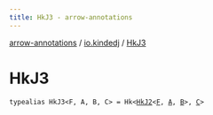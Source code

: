 ```yaml
---
title: HkJ3 - arrow-annotations
---
```


[arrow-annotations](../index.html) / [io.kindedj](index.html) / [HkJ3](./-hk-j3.html)

# HkJ3

`typealias HkJ3<F, A, B, C> = Hk<`[`HkJ2`](-hk-j2.html)`<`[`F`](-hk-j3.html#F)`, `[`A`](-hk-j3.html#A)`, `[`B`](-hk-j3.html#B)`>, `[`C`](-hk-j3.html#C)`>`